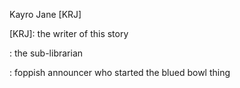 Kayro Jane [KRJ]

[KRJ]: the writer of this story

: the sub-librarian

: foppish announcer who started the blued bowl thing
